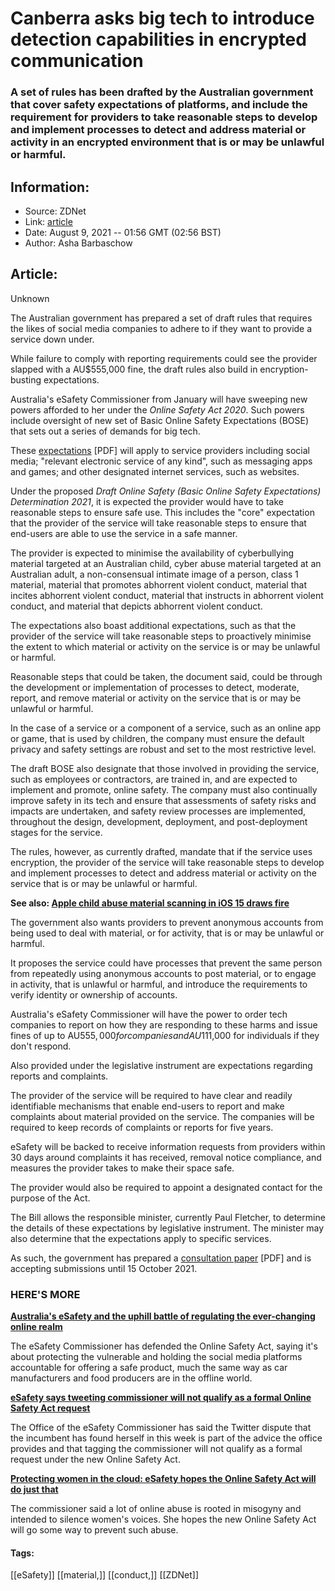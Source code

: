 # Canberra asks big tech to introduce detection capabilities in encrypted communication
### A set of rules has been drafted by the Australian government that cover safety expectations of platforms, and include the requirement for providers to take reasonable steps to develop and implement processes to detect and address material or activity in an encrypted environment that is or may be unlawful or harmful.

## Information:
+ Source: ZDNet
+ Link: [article](https://www.zdnet.com/article/canberra-asks-big-tech-to-introduce-detection-capabilities-in-encrypted-communication/)
+ Date: August 9, 2021 -- 01:56 GMT (02:56 BST)
+ Author: Asha Barbaschow


## Article:
Unknown

The Australian government has prepared a set of draft rules that requires the likes of social media companies to adhere to if they want to provide a service down under. 

While failure to comply with reporting requirements could see the provider slapped with a AU$555,000 fine, the draft rules also build in encryption-busting expectations.

Australia's eSafety Commissioner from January will have sweeping new powers afforded to her under the *Online Safety Act 2020*. Such powers include oversight of new set of Basic Online Safety Expectations (BOSE) that sets out a series of demands for big tech.

These [expectations](https://www.communications.gov.au/file/52396/download?token=g5mtd5WJ) [PDF] will apply to service providers including social media; "relevant electronic service of any kind", such as messaging apps and games; and other designated internet services, such as websites.

Under the proposed *Draft Online Safety (Basic Online Safety Expectations) Determination 2021*, it is expected the provider would have to take reasonable steps to ensure safe use. This includes the "core" expectation that the provider of the service will take reasonable steps to ensure that end-users are able to use the service in a safe manner.

The provider is expected to minimise the availability of cyberbullying material targeted at an Australian child, cyber abuse material targeted at an Australian adult, a non-consensual intimate image of a person, class 1 material, material that promotes abhorrent violent conduct, material that incites abhorrent violent conduct, material that instructs in abhorrent violent conduct, and material that depicts abhorrent violent conduct.

The expectations also boast additional expectations, such as that the provider of the service will take reasonable steps to proactively minimise the extent to which material or activity on the service is or may be unlawful or harmful.






Reasonable steps that could be taken, the document said, could be through the development or implementation of processes to detect, moderate, report, and remove material or activity on the service that is or may be unlawful or harmful.

In the case of a service or a component of a service, such as an online app or game, that is used by children, the company must ensure the default privacy and safety settings are robust and set to the most restrictive level.

The draft BOSE also designate that those involved in providing the service, such as employees or contractors, are trained in, and are expected to implement and promote, online safety. The company must also continually improve safety in its tech and ensure that assessments of safety risks and impacts are undertaken, and safety review processes are implemented, throughout the design, development, deployment, and post-deployment stages for the service.

The rules, however, as currently drafted, mandate that if the service uses encryption, the provider of the service will take reasonable steps to develop and implement processes to detect and address material or activity on the service that is or may be unlawful or harmful.

**See also: [Apple child abuse material scanning in iOS 15 draws fire](https://www.zdnet.com/article/apple-child-abuse-material-scanning-in-ios-15-draws-fire/)**

The government also wants providers to prevent anonymous accounts from being used to deal with material, or for activity, that is or may be unlawful or harmful.

It proposes the service could have processes that prevent the same person from repeatedly using anonymous accounts to post material, or to engage in activity, that is unlawful or harmful, and introduce the requirements to verify identity or ownership of accounts.

Australia's eSafety Commissioner will have the power to order tech companies to report on how they are responding to these harms and issue fines of up to AU$555,000 for companies and AU$111,000 for individuals if they don't respond.

Also provided under the legislative instrument are expectations regarding reports and complaints.

The provider of the service will be required to have clear and readily identifiable mechanisms that enable end-users to report and make complaints about material provided on the service. The companies will be required to keep records of complaints or reports for five years.

eSafety will be backed to receive information requests from providers within 30 days around complaints it has received, removal notice compliance, and measures the provider takes to make their space safe.

The provider would also be required to appoint a designated contact for the purpose of the Act.

The Bill allows the responsible minister, currently Paul Fletcher, to determine the details of these expectations by legislative instrument. The minister may also determine that the expectations apply to specific services.

As such, the government has prepared a [consultation paper](https://www.communications.gov.au/file/52336/download?token=S0nlJI7G) [PDF] and is accepting submissions until 15 October 2021.

### HERE'S MORE

**[Australia's eSafety and the uphill battle of regulating the ever-changing online realm](https://www.zdnet.com/article/australias-esafety-and-the-uphill-battle-of-regulating-the-ever-changing-online-realm/)**

The eSafety Commissioner has defended the Online Safety Act, saying it's about protecting the vulnerable and holding the social media platforms accountable for offering a safe product, much the same way as car manufacturers and food producers are in the offline world.

**[eSafety says tweeting commissioner will not qualify as a formal Online Safety Act request](https://www.zdnet.com/article/esafety-says-tweeting-her-wont-qualify-as-a-formal-request-under-online-safety-act/)**

The Office of the eSafety Commissioner has said the Twitter dispute that the incumbent has found herself in this week is part of the advice the office provides and that tagging the commissioner will not qualify as a formal request under the new Online Safety Act.

**[Protecting women in the cloud: eSafety hopes the Online Safety Act will do just that](https://www.zdnet.com/article/protecting-women-in-the-cloud-esafety-hopes-the-online-safety-act-will-do-just-that/)**

The commissioner said a lot of online abuse is rooted in misogyny and intended to silence women's voices. She hopes the new Online Safety Act will go some way to prevent such abuse.





#### Tags:
[[eSafety]] [[material,]] [[conduct,]] [[ZDNet]]
